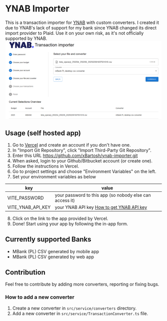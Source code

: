 # YNAB Importer

This is a transaction importer for [YNAB](ynab.com) with custom converters.
I created it due to YNAB's lack of support for my bank since YNAB changed its direct import provider to Plaid.
Use it on your own risk, as it's not officially supported by YNAB.
![app](public/app-ss.png)

## Usage (self hosted app)
1. Go to [Vercel](https://vercel.com) and create an account if you don't have one.
2. In "Import Git Repository", click "Import Third-Party Git Repository".
3. Enter this URL https://github.com/xBartosh/ynab-importer.git
4. When asked, login to your Github/Bitbucket account (or create one).
5. Follow the instructions in Vercel.
6. Go to project settings and choose "Environment Variables" on the left.
7. Set your environment variables as below

|key| value                                                    |
|---|----------------------------------------------------------|
|VITE_PASSWORD| your password to this app (so nobody else can access it) |
|VITE_YNAB_API_KEY| your YNAB API key [How to get YNAB API key](https://api.ynab.com/#personal-access-tokens)|

8. Click on the link to the app provided by Vercel.
9. Done! Start using your app by following the in-app form. 

## Currently supported Banks
- MBank (PL) CSV generated by mobile app
- MBank (PL) CSV generated by web app

## Contribution
Feel free to contribute by adding more converters, reporting or fixing bugs.

### How to add a new converter
1. Create a new converter in `src/service/converters` directory.
2. Add a new converter in `src/service/TransactionConverter.ts` file.
